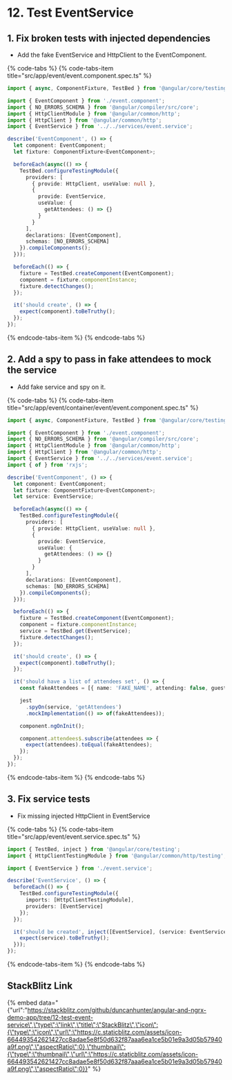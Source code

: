 # 12. Test EventService

## 1. Fix broken tests with injected dependencies

* Add the fake EventService and HttpClient to the EventComponent.

{% code-tabs %}
{% code-tabs-item title="src/app/event/event.component.spec.ts" %}
```typescript
import { async, ComponentFixture, TestBed } from '@angular/core/testing';

import { EventComponent } from './event.component';
import { NO_ERRORS_SCHEMA } from '@angular/compiler/src/core';
import { HttpClientModule } from '@angular/common/http';
import { HttpClient } from '@angular/common/http';
import { EventService } from '../../services/event.service';

describe('EventComponent', () => {
  let component: EventComponent;
  let fixture: ComponentFixture<EventComponent>;

  beforeEach(async(() => {
    TestBed.configureTestingModule({
      providers: [
        { provide: HttpClient, useValue: null },
        {
          provide: EventService,
          useValue: {
            getAttendees: () => {}
          }
        }
      ],
      declarations: [EventComponent],
      schemas: [NO_ERRORS_SCHEMA]
    }).compileComponents();
  }));

  beforeEach(() => {
    fixture = TestBed.createComponent(EventComponent);
    component = fixture.componentInstance;
    fixture.detectChanges();
  });

  it('should create', () => {
    expect(component).toBeTruthy();
  });
});
```
{% endcode-tabs-item %}
{% endcode-tabs %}

## 2. Add a spy to pass in fake  attendees to mock the service

* Add fake service and spy on it.

{% code-tabs %}
{% code-tabs-item title="src/app/event/container/event/event.component.spec.ts" %}
```typescript
import { async, ComponentFixture, TestBed } from '@angular/core/testing';

import { EventComponent } from './event.component';
import { NO_ERRORS_SCHEMA } from '@angular/compiler/src/core';
import { HttpClientModule } from '@angular/common/http';
import { HttpClient } from '@angular/common/http';
import { EventService } from '../../services/event.service';
import { of } from 'rxjs';

describe('EventComponent', () => {
  let component: EventComponent;
  let fixture: ComponentFixture<EventComponent>;
  let service: EventService;

  beforeEach(async(() => {
    TestBed.configureTestingModule({
      providers: [
        { provide: HttpClient, useValue: null },
        {
          provide: EventService,
          useValue: {
            getAttendees: () => {}
          }
        }
      ],
      declarations: [EventComponent],
      schemas: [NO_ERRORS_SCHEMA]
    }).compileComponents();
  }));

  beforeEach(() => {
    fixture = TestBed.createComponent(EventComponent);
    component = fixture.componentInstance;
    service = TestBed.get(EventService);
    fixture.detectChanges();
  });

  it('should create', () => {
    expect(component).toBeTruthy();
  });

  it('should have a list of attendees set', () => {
    const fakeAttendees = [{ name: 'FAKE_NAME', attending: false, guests: 0 }];

    jest
      .spyOn(service, 'getAttendees')
      .mockImplementation(() => of(fakeAttendees));

    component.ngOnInit();

    component.attendees$.subscribe(attendees => {
      expect(attendees).toEqual(fakeAttendees);
    });
  });
});
```
{% endcode-tabs-item %}
{% endcode-tabs %}

## 3. Fix service tests

* Fix missing injected HttpClient in EventService

{% code-tabs %}
{% code-tabs-item title="src/app/event/event.service.spec.ts" %}
```typescript
import { TestBed, inject } from '@angular/core/testing';
import { HttpClientTestingModule } from '@angular/common/http/testing';

import { EventService } from './event.service';

describe('EventService', () => {
  beforeEach(() => {
    TestBed.configureTestingModule({
      imports: [HttpClientTestingModule],
      providers: [EventService]
    });
  });

  it('should be created', inject([EventService], (service: EventService) => {
    expect(service).toBeTruthy();
  }));
});
```
{% endcode-tabs-item %}
{% endcode-tabs %}

## StackBlitz Link

{% embed data="{\"url\":\"https://stackblitz.com/github/duncanhunter/angular-and-ngrx-demo-app/tree/12-test-event-service\",\"type\":\"link\",\"title\":\"StackBlitz\",\"icon\":{\"type\":\"icon\",\"url\":\"https://c.staticblitz.com/assets/icon-664493542621427cc8adae5e8f50d632f87aaa6ea1ce5b01e9a3d05b57940a9f.png\",\"aspectRatio\":0},\"thumbnail\":{\"type\":\"thumbnail\",\"url\":\"https://c.staticblitz.com/assets/icon-664493542621427cc8adae5e8f50d632f87aaa6ea1ce5b01e9a3d05b57940a9f.png\",\"aspectRatio\":0}}" %}


